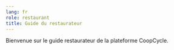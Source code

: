 ```yaml
---
lang: fr
role: restaurant
title: Guide du restaurateur
---
```


Bienvenue sur le guide restaurateur de la plateforme CoopCycle.
